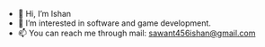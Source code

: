 - 👋 Hi, I’m Ishan 
- 👀 I’m interested in software and game development.
- 📫 You can reach me through mail: sawant456ishan@gmail.com

<!---
AxoDeux/AxoDeux is a ✨ special ✨ repository because its `README.md` (this file) appears on your GitHub profile.
You can click the Preview link to take a look at your changes.
--->

